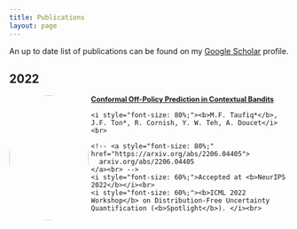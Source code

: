 ```yaml
---
title: Publications
layout: page
---
```


An up to date list of publications can be found on my [Google Scholar](https://scholar.google.com/citations?hl=en&user=oDL6ahoAAAAJ) profile.


## 2022

<div style="display:flex;">

  <div style="flex:1; padding-right:1%">
    <!-- <img src="{{ site.url }}/img/paper-icons/COPP7.png" style="align:left; border: 1px solid #d3d3d3; border-style: outset;"> -->
    <img src="{{ site.url }}/img/paper-icons/COPP7.png" style="display:block; margin-left:auto; margin-right:auto; border-radius:50%; width:100%;">
  </div>

  <div style="flex:2.5;">
    <b style="font-size: 90%;"><a href="https://arxiv.org/abs/2206.04405">Conformal Off-Policy Prediction in Contextual Bandits</a></b><br>

    <i style="font-size: 80%;"><b>M.F. Taufiq*</b>, J.F. Ton*, R. Cornish, Y. W. Teh, A. Doucet</i><br>

    <!-- <a style="font-size: 80%;" href="https://arxiv.org/abs/2206.04405">
      arxiv.org/abs/2206.04405
    </a><br> -->
    <i style="font-size: 60%;">Accepted at <b>NeurIPS 2022</b></i><br>
    <i style="font-size: 60%;"><b>ICML 2022 Workshop</b> on Distribution-Free Uncertainty Quantification (<b>Spotlight</b>). </i><br>
  </div>
</div>

&nbsp;